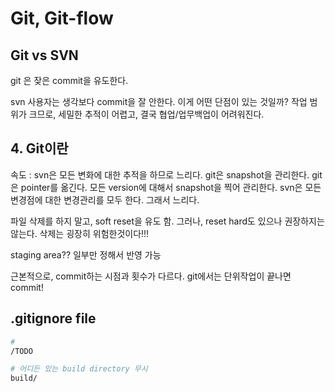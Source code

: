# Git, Git-flow

## Git vs SVN

git 은 잦은 commit을 유도한다.

svn 사용자는 생각보다 commit을 잘 안한다. 이게 어떤 단점이 있는 것일까?
작업 범위가 크므로, 세밀한 추적이 어렵고, 결국 협업/업무백업이 어려워진다.

## 4. Git이란

속도 : svn은 모든 변화에 대한 추적을 하므로 느리다.
      git은 snapshot을 관리한다. git은 pointer를 옮긴다.
      모든 version에 대해서 snapshot을 찍어 관리한다.
      svn은 모든 변경점에 대한 변경관리를 모두 한다. 그래서 느리다.

파일 삭제를 하지 말고, soft reset을 유도 함. 그러나, reset hard도 있으나 권장하지는 않는다.
삭제는 굉장히 위험한것이다!!!

staging area??
일부만 정해서 반영 가능

근본적으로, commit하는 시점과 횟수가 다르다.
git에서는 단위작업이 끝나면 commit!

## .gitignore file

```bash
# 
/TODO

# 어디든 있는 build directory 무시
build/
```